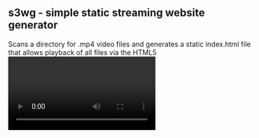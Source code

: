 
s3wg - simple static streaming website generator
------------------------------------------------

Scans a directory for .mp4 video files and generates a
static index.html file that allows playback of all
files via the HTML5 <video> tag.
